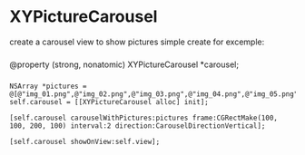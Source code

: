 XYPictureCarousel
=================

create a carousel view to show pictures
simple create for excemple:
###
@property (strong, nonatomic) XYPictureCarousel *carousel;

###
    NSArray *pictures = @[@"img_01.png",@"img_02.png",@"img_03.png",@"img_04.png",@"img_05.png"];
    self.carousel = [[XYPictureCarousel alloc] init];
    
    [self.carousel carouselWithPictures:pictures frame:CGRectMake(100, 100, 200, 100) interval:2 direction:CarouselDirectionVertical];
    
    [self.carousel showOnView:self.view];
